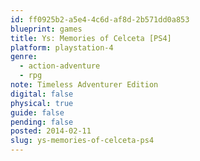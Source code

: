 ```yaml
---
id: ff0925b2-a5e4-4c6d-af8d-2b571dd0a853
blueprint: games
title: Ys: Memories of Celceta [PS4]
platform: playstation-4
genre:
  - action-adventure
  - rpg
note: Timeless Adventurer Edition
digital: false
physical: true
guide: false
pending: false
posted: 2014-02-11
slug: ys-memories-of-celceta-ps4
---
```

